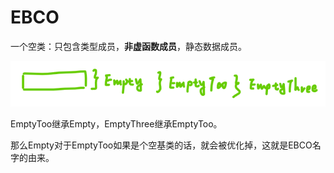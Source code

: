 # EBCO

一个空类：只包含类型成员，**非虚函数成员**，静态数据成员。



![image-20220221235556390](../Images/21.1.png)

EmptyToo继承Empty，EmptyThree继承EmptyToo。

那么Empty对于EmptyToo如果是个空基类的话，就会被优化掉，这就是EBCO名字的由来。



